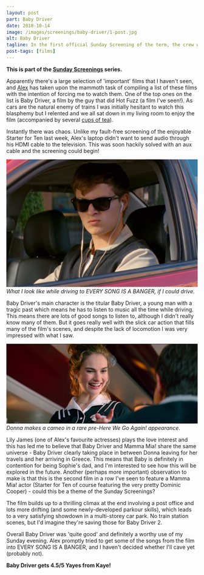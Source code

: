 ```yaml
---
layout: post
part: Baby Driver
date: 2018-10-14
image: /images/screenings/baby-driver/1-post.jpg
alt: Baby Driver
tagline: In the first official Sunday Screening of the term, the crew watches Baby Driver on the recommendation of my trusty housemate Alex. Is it just Fast & Furious - The Musical, or is it actually a bit more sophisticated than that?
post-tags: [films]
---
```


**This is part of the [Sunday Screenings](/sunday-screenings) series.**

Apparently there's a large selection of 'important' films that I haven't seen, and [Alex](http://obsidianeagle.github.io) has taken upon the mammoth task of compiling a list of these films with the intention of forcing me to watch them. One of the top ones on the list is Baby Driver, a film by the guy that did Hot Fuzz (a film I've seen!). As cars are the natural enemy of trains I was initially hesitant to watch this blasphemy but I relented and we all sat down in my living room to enjoy the film (accompanied by several [cups of tea](/tea)).

Instantly there was chaos. Unlike my fault-free screening of the enjoyable Starter for Ten last week, Alex's laptop didn't want to send audio through his HDMI cable to the television. This was soon hackily solved with an aux cable and the screening could begin!

![The titular Baby Driver](/images/screenings/baby-driver/2.jpg)
*What I look like while driving to EVERY SONG IS A BANGER, if I could drive.*

Baby Driver's main character is the titular Baby Driver, a young man with a tragic past which means he has to listen to music all the time while driving. This means there are lots of good songs to listen to, although I didn't really know many of them. But it goes really well with the slick car action that fills many of the film's scenes, and despite the lack of locomotion I was very impressed with what I saw.

![Lily James](/images/screenings/baby-driver/3.jpg)
*Donna makes a cameo in a rare pre-Here We Go Again! appearance.*

Lily James (one of Alex's favourite actresses) plays the love interest and this has led me to believe that Baby Driver and Mamma Mia! share the same universe - Baby Driver clearly taking place in between Donna leaving for her travels and her arriving in Greece. This means that Baby is definitely in contention for being Sophie's dad, and I'm interested to see how this will be explored in the future. Another (perhaps more important) observation to make is that this is the second film in a row I've seen to feature a Mamma Mia! actor (Starter for Ten of course featuring the very pretty Dominic Cooper) - could this be a theme of the Sunday Screenings?

The film builds up to a thrilling climax at the end involving a post office and lots more drifting (and some newly-developed parkour skills), which leads to a very satisfying showdown in a multi-storey car park. No train station scenes, but I'd imagine they're saving those for Baby Driver 2.

Overall Baby Driver was 'quite good' and definitely a worthy use of my Sunday evening. Alex promptly tried to get some of the songs from the film into EVERY SONG IS A BANGER, and I haven't decided whether I'll cave yet (probably not).

**Baby Driver gets 4.5/5 Yayes from Kaye!**

